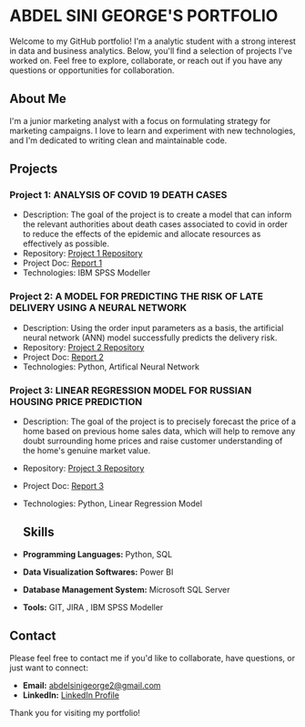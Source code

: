 # ABDEL SINI GEORGE'S PORTFOLIO

Welcome to my GitHub portfolio! I'm a analytic student with a strong interest in data and business analytics. Below, you'll find a selection of projects I've worked on. Feel free to explore, collaborate, or reach out if you have any questions or opportunities for collaboration.

## About Me

I'm a junior marketing analyst with a focus on formulating strategy for marketing campaigns. I love to learn and experiment with new technologies, and I'm dedicated to writing clean and maintainable code.

## Projects

### Project 1: ANALYSIS OF COVID 19 DEATH CASES
- Description: The goal of the project is to create a model that can inform the relevant authorities about death cases associated to covid in order to reduce the effects of 
  the epidemic and allocate resources as effectively as possible.
- Repository: [Project 1 Repository](https://github.com/AbdelGeorge/academicprojects/blob/2bf8eafaedba0583d1e97ee0266533a16573fb25/Covid%20Death_Prediction%20-%20Linear%20Regression.str)
- Project Doc: [Report 1](https://github.com/AbdelGeorge/academicprojects/blob/2bf8eafaedba0583d1e97ee0266533a16573fb25/Covid%20Death%20Prediction%20Report.pdf)
- Technologies: IBM SPSS Modeller

### Project 2: A MODEL FOR PREDICTING THE RISK OF LATE DELIVERY USING A NEURAL NETWORK
- Description: Using the order input parameters as a basis, the artificial neural network (ANN) model successfully predicts the delivery risk.
- Repository: [Project 2 Repository](https://github.com/AbdelGeorge/academicprojects/blob/2bf8eafaedba0583d1e97ee0266533a16573fb25/LATE%20DELIVERY%20RISK%20PREDICTION%20MODEL%20USING%20NEURAL%20NETWORK.ipynb)
- Project Doc: [Report 2](https://github.com/AbdelGeorge/academicprojects/blob/2bf8eafaedba0583d1e97ee0266533a16573fb25/LATE%20DELIVERY%20RISK%20PREDICTION%20MODEL%20USING%20NEURAL%20NETWORK%20REPORT.pdf)
- Technologies: Python, Artifical Neural Network

### Project 3: LINEAR REGRESSION MODEL FOR RUSSIAN HOUSING PRICE PREDICTION
- Description: The goal of the project is to precisely forecast the price of a home based on previous home sales data, which will help to remove any doubt surrounding home 
  prices and raise customer understanding of the home's genuine market value.
- Repository: [Project 3 Repository](https://github.com/AbdelGeorge/academicprojects/blob/2bf8eafaedba0583d1e97ee0266533a16573fb25/RUSSIAN%20HOUSING%20PRICE%20PREDICTION.ipynb)
- Project Doc: [Report 3](https://github.com/AbdelGeorge/academicprojects/blob/2bf8eafaedba0583d1e97ee0266533a16573fb25/RUSSIAN%20HOUSING%20PRICE%20PREDICTION%20REPORT.pdf)
- Technologies: Python, Linear Regression Model

  ## Skills

- **Programming Languages:** Python, SQL
- **Data Visualization Softwares:** Power BI
- **Database Management System:** Microsoft SQL Server
- **Tools:** GIT, JIRA , IBM SPSS Modeller

## Contact

Please feel free to contact me if you'd like to collaborate, have questions, or just want to connect:

- **Email:** abdelsinigeorge2@gmail.com
- **LinkedIn:** [LinkedIn Profile](https://www.linkedin.com/in/yourusername)


Thank you for visiting my portfolio!


